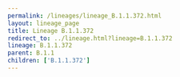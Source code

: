 ```yaml
---
permalink: /lineages/lineage_B.1.1.372.html
layout: lineage_page
title: Lineage B.1.1.372
redirect_to: ../lineage.html?lineage=B.1.1.372
lineage: B.1.1.372
parent: B.1.1
children: ['B.1.1.372']
---
```

